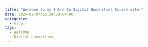 ```yaml
---
title: "Welcome to my Intro to Digital Humanities Course site!"
date: 2024-02-07T15:34:30-04:00
categories:
  - blog
tags:
  - Welcome
  - Digital humanities
---
```


